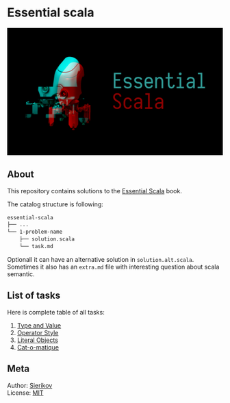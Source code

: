 # Essential scala

![poster](./public/essential-scala-poster.png)

## About

This repository contains solutions to the [Essential Scala](https://underscore.io/books/essential-scala/) book.

The catalog structure is following:

```bash
essential-scala
├── ...
└── 1-problem-name
    ├── solution.scala
    └── task.md
```

Optionall it can have an alternative solution in
`solution.alt.scala`. Sometimes it also has an `extra.md`
file with interesting question about scala semantic.

## List of tasks

Here is complete table of all tasks:

1. [Type and Value](./tasks/1-type-and-value/task.md)
2. [Operator Style](./tasks/2-operator-style/task.md)
3. [Literal Objects](./tasks/3-literal-objects/task.md)
4. [Cat-o-matique](./tasks/4-cat-o-matique/task.md)

## Meta

Author: [Sierikov](github.com/sierikov)  
License: [MIT](LICENSE.md)
